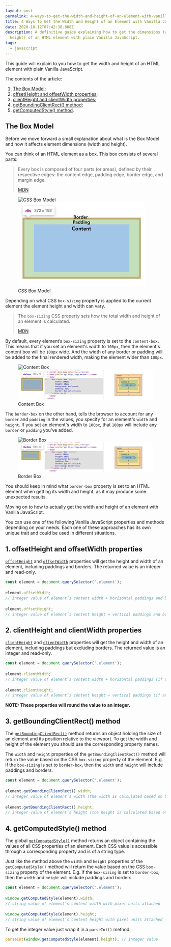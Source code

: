 ```yaml
---
layout: post
permalink: 4-ways-to-get-the-width-and-height-of-an-element-with-vanilla-javascript
title: 4 Ways To Get the Width and Height of an Element with Vanilla JavaScript
date: 2020-10-12T07:42:38.868Z
description: A definitive guide explaining how to get the dimensions (width and
  height) of an HTML element with plain Vanilla JavaScript.
tags:
  - javascript
---
```

This guide will explain to you how to get the width and height of an HTML element with plain Vanilla JavaScript.

The contents of the article:

1. [The Box Model](#the-box-model);
2. [offsetHeight and offsetWidth properties](#1-offsetheight-and-offsetwidth-properties);
3. [clientHeight and clientWidth properties](#2-clientheight-and-clientwidth-properties);
4. [getBoundingClientRect() method](#3-getboundingclientrect-method);
5. [getComputedStyle() method](#4-getcomputedstyle-method).

## The Box Model

Before we move forward a small explanation about what is the Box Model and how it affects element dimensions (width and height).

You can think of an HTML element as a box. This box consists of several parts:

> Every box is composed of four parts (or areas), defined by their respective edges: the content edge, padding edge, border edge, and margin edge.
>
> [MDN](https://developer.mozilla.org/en-US/docs/Web/CSS/CSS_Box_Model/Introduction_to_the_CSS_box_model)

<figure>
  <img class="shadow lozad" data-src="/images/misc/css-box-model.jpg" alt="CSS Box Model">
  <noscript>
    <img class="shadow" src="/images/misc/css-box-model.jpg" alt="CSS Box Model" />
  </noscript>
  <figcaption>CSS Box Model</figcaption>
</figure>

Depending on what CSS `box-sizing` property is applied to the current element the element height and width can vary.

> The `box-sizing` CSS property sets how the total width and height of an element is calculated.
>
> [MDN](https://developer.mozilla.org/en-US/docs/Web/CSS/box-sizing)

By default, every element’s `box-sizing` property is set to the `content-box.` This means that if you set an element's width to `100px`, then the element's content box will be `100px` wide. And the width of any border or padding will be added to the final rendered width, making the element wider than `100px`.

<figure>
  <img class="shadow lozad" data-src="/images/dev-tools/div-box-padding-border.jpg" alt="Content Box">
  <noscript>
    <img class="shadow" src="/images/dev-tools/div-box-padding-border.jpg" alt="Content Box" />
  </noscript>
  <figcaption>Content Box</figcaption>
</figure>

The `border-box` on the other hand, tells the browser to account for any `border` and `padding` in the values, you specify for an element's `width` and `height`. If you set an element's width to `100px`, that `100px` will include any `border` or `padding` you've added.

<figure>
  <img class="shadow lozad" data-src="/images/dev-tools/div-box-paddin-border-box-sizing.jpg" alt="Border Box">
  <noscript>
    <img class="shadow" src="/images/dev-tools/div-box-paddin-border-box-sizing.jpg" alt="Border Box" />
  </noscript>
  <figcaption>Border Box</figcaption>
</figure>

You should keep in mind what `border-box` property is set to an HTML element when getting its width and height, as it may produce some unexpected results.

Moving on to how to actually get the width and height of an element with Vanilla JavaScript.

You can use one of the following Vanilla JavaScript properties and methods depending on your needs. Each one of these approaches has its own unique trait and could be used in different situations.

## 1. offsetHeight and offsetWidth properties

[`offsetHeight`](https://developer.mozilla.org/en-US/docs/Web/API/HTMLElement/offsetHeight) and [`offsetWidth`](https://developer.mozilla.org/en-US/docs/Web/API/HTMLElement/offsetWidth) properties will get the height and width of an element, including paddings and borders. The returned value is an integer and read-only.

```javascript
const element = document.querySelector('.element');

element.offsetWidth;
// integer value of element’s content width + horizontal paddings and borders (if any)

element.offsetHeight;
// integer value of element’s content height + vertical paddings and borders (if any)
```

## 2. clientHeight and clientWidth properties

[`clientHeight`](https://developer.mozilla.org/en-US/docs/Web/API/Element/clientHeight) and [`clientWidth`](https://developer.mozilla.org/en-US/docs/Web/API/Element/clientWidth) properties will get the height and width of an element, including paddings but excluding borders. The returned value is an integer and read-only.

```javascript
const element = document.querySelector('.element');

element.clientWidth;
// integer value of element’s content width + horizontal paddings (if any)

element.clientHeight;
// integer value of element’s content height + vertical paddings (if any)
```

**NOTE: These properties will round the value to an integer.**

## 3. getBoundingClientRect() method

The [`getBoundingClientRect()`](https://developer.mozilla.org/en-US/docs/Web/API/Element/getBoundingClientRect) method returns an object holding the size of an element and its position relative to the viewport. To get the width and height of the element you should use the corresponding property names.

The `width` and `height` properties of the `getBoundingClientRect()` method will return the value based on the CSS `box-sizing` property of the element. E.g. if the `box-sizing` is set to `border-box`, then the `width` and `height` will include paddings and borders.

```javascript
const element = document.querySelector('.element');

element.getBoundingClientRect().width;
// integer value of element’s width (the width is calculated based on box-sizing property value)

element.getBoundingClientRect().height;
// integer value of element’s height (the height is calculated based on box-sizing property value)
```

## 4. getComputedStyle() method

The global [`getComputedStyle()`](https://developer.mozilla.org/en-US/docs/Web/API/Window/getComputedStyle) method returns an object containing the values of all CSS properties of an element. Each CSS value is accessible through a corresponding property and is of a string type.

Just like the method above the `width` and `height` properties of the `getComputedStyle()` method will return the value based on the CSS `box-sizing` property of the element. E.g. if the `box-sizing` is set to `border-box`, then the `width` and `height` will include paddings and borders.

```javascript
const element = document.querySelector('.element');

window.getComputedStyle(element).width;
// string value of element’s content width with pixel units attached

window.getComputedStyle(element).height;
// string value of element’s content height with pixel units attached
```

To get the integer value just wrap it in a `parseInt()` method:

```javascript
parseInt(window.getComputedStyle(element).height); // integer value
```